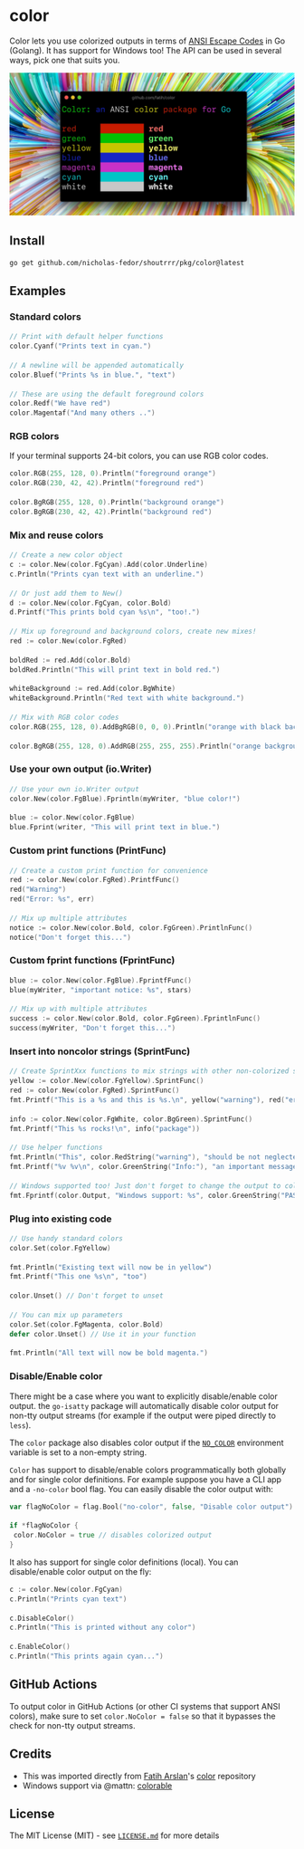# color

Color lets you use colorized outputs in terms of [ANSI Escape Codes](http://en.wikipedia.org/wiki/ANSI_escape_code#Colors) in Go (Golang). It has support for Windows too! The API can be used in several ways, pick one that suits you.

![Color](shoutrrr-color.jpg)

## Install

```bash
go get github.com/nicholas-fedor/shoutrrr/pkg/color@latest
```

## Examples

### Standard colors

```go
// Print with default helper functions
color.Cyanf("Prints text in cyan.")

// A newline will be appended automatically
color.Bluef("Prints %s in blue.", "text")

// These are using the default foreground colors
color.Redf("We have red")
color.Magentaf("And many others ..")

```

### RGB colors

If your terminal supports 24-bit colors, you can use RGB color codes.

```go
color.RGB(255, 128, 0).Println("foreground orange")
color.RGB(230, 42, 42).Println("foreground red")

color.BgRGB(255, 128, 0).Println("background orange")
color.BgRGB(230, 42, 42).Println("background red")
```

### Mix and reuse colors

```go
// Create a new color object
c := color.New(color.FgCyan).Add(color.Underline)
c.Println("Prints cyan text with an underline.")

// Or just add them to New()
d := color.New(color.FgCyan, color.Bold)
d.Printf("This prints bold cyan %s\n", "too!.")

// Mix up foreground and background colors, create new mixes!
red := color.New(color.FgRed)

boldRed := red.Add(color.Bold)
boldRed.Println("This will print text in bold red.")

whiteBackground := red.Add(color.BgWhite)
whiteBackground.Println("Red text with white background.")

// Mix with RGB color codes
color.RGB(255, 128, 0).AddBgRGB(0, 0, 0).Println("orange with black background")

color.BgRGB(255, 128, 0).AddRGB(255, 255, 255).Println("orange background with white foreground")
```

### Use your own output (io.Writer)

```go
// Use your own io.Writer output
color.New(color.FgBlue).Fprintln(myWriter, "blue color!")

blue := color.New(color.FgBlue)
blue.Fprint(writer, "This will print text in blue.")
```

### Custom print functions (PrintFunc)

```go
// Create a custom print function for convenience
red := color.New(color.FgRed).PrintfFunc()
red("Warning")
red("Error: %s", err)

// Mix up multiple attributes
notice := color.New(color.Bold, color.FgGreen).PrintlnFunc()
notice("Don't forget this...")
```

### Custom fprint functions (FprintFunc)

```go
blue := color.New(color.FgBlue).FprintfFunc()
blue(myWriter, "important notice: %s", stars)

// Mix up with multiple attributes
success := color.New(color.Bold, color.FgGreen).FprintlnFunc()
success(myWriter, "Don't forget this...")
```

### Insert into noncolor strings (SprintFunc)

```go
// Create SprintXxx functions to mix strings with other non-colorized strings:
yellow := color.New(color.FgYellow).SprintFunc()
red := color.New(color.FgRed).SprintFunc()
fmt.Printf("This is a %s and this is %s.\n", yellow("warning"), red("error"))

info := color.New(color.FgWhite, color.BgGreen).SprintFunc()
fmt.Printf("This %s rocks!\n", info("package"))

// Use helper functions
fmt.Println("This", color.RedString("warning"), "should be not neglected.")
fmt.Printf("%v %v\n", color.GreenString("Info:"), "an important message.")

// Windows supported too! Just don't forget to change the output to color.Output
fmt.Fprintf(color.Output, "Windows support: %s", color.GreenString("PASS"))
```

### Plug into existing code

```go
// Use handy standard colors
color.Set(color.FgYellow)

fmt.Println("Existing text will now be in yellow")
fmt.Printf("This one %s\n", "too")

color.Unset() // Don't forget to unset

// You can mix up parameters
color.Set(color.FgMagenta, color.Bold)
defer color.Unset() // Use it in your function

fmt.Println("All text will now be bold magenta.")
```

### Disable/Enable color

There might be a case where you want to explicitly disable/enable color output. the
`go-isatty` package will automatically disable color output for non-tty output streams
(for example if the output were piped directly to `less`).

The `color` package also disables color output if the [`NO_COLOR`](https://no-color.org) environment
variable is set to a non-empty string.

`Color` has support to disable/enable colors programmatically both globally and
for single color definitions. For example suppose you have a CLI app and a
`-no-color` bool flag. You can easily disable the color output with:

```go
var flagNoColor = flag.Bool("no-color", false, "Disable color output")

if *flagNoColor {
 color.NoColor = true // disables colorized output
}
```

It also has support for single color definitions (local). You can
disable/enable color output on the fly:

```go
c := color.New(color.FgCyan)
c.Println("Prints cyan text")

c.DisableColor()
c.Println("This is printed without any color")

c.EnableColor()
c.Println("This prints again cyan...")
```

## GitHub Actions

To output color in GitHub Actions (or other CI systems that support ANSI colors), make sure to set `color.NoColor = false` so that it bypasses the check for non-tty output streams.

## Credits

* This was imported directly from [Fatih Arslan](https://github.com/fatih)'s [color](https://github.com/fatih/color) repository
* Windows support via @mattn: [colorable](https://github.com/mattn/go-colorable)

## License

The MIT License (MIT) - see [`LICENSE.md`](pkg/color/LICENSE.md) for more details

